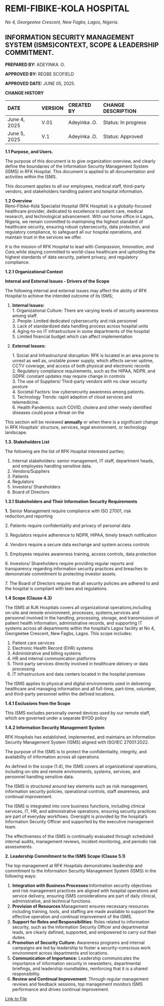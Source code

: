             

#  **REMI-FIBIKE-KOLA HOSPITAL**

 *No 4, Georgeetee Crescent, New Fagbs, Lagos, Nigeria.*

## 

##  **INFORMATION SECURITY MANAGEMENT SYSTEM (ISMS)CONTEXT, SCOPE & LEADERSHIP COMMITMENT.**

**PREPARED BY:** ADEYINKA .O.

**APPROVED BY:**  REGBE SCOFIELD

**APPROVED DATE:** JUNE 05, 2025\.

**CHANGE HISTORY** 

| DATE | VERSION | CREATED BY | CHANGE DESCRIPTION |
| :---- | :---- | :---- | :---- |
| June 4, 2025 | V.01 | Adeyinka .O. | Status: In progress |
| June 5, 2025 | V.1 | Adeyinka .O. | Status: Approved |

   
                                                                                                       

**1.1 Purpose, and Users.**

The purpose of this document is to give organization overview, and clearly define the boundaries of the Information Security Management System (ISMS) in RFK Hospital. This document is applied to all documentation and activities within the ISMS. 

This document  applies to all our employees, medical staff, third-party vendors, and stakeholders handling patient and hospital information.

**1.2 Overview**  
   Rẹ̀mí-Fíbíke-Kọ́lá Specialist Hospital (RFK Hospital) is a globally-focused healthcare provider, dedicated to excellence in patient care, medical research, and technological advancement. With our home office in Lagos, Nigeria, we remain committed to maintaining the highest standard of healthcare security, ensuring robust cybersecurity, data protection, and regulatory compliance, to safeguard all our hospital operations, and maintain trust in the services we offer.

It is the mission of RFK Hospital to lead with *Compassion, Innovation, and Care*,while staying committed to world-class healthcare and upholding the highest standards of data security, patient privacy, and regulatory compliance.

**1.2.1 Organizational Context**

 **Internal and External Issues \- Drivers of the Scope**

The following internal and external issues may affect the ability of  RFK Hospital to achieve the intended outcome of its ISMS;

1. **Internal Issues:**  
   1\. Organizational Culture: There are varying levels of security awareness among staff.  
   2\. People: Limited dedicated cybersecurity and risk personnel  
   3\. Lack of standardized data handling process across hospital units  
   4\. Aging-to-no IT infrastructure in some departments of the hospital  
   5\. Limited financial budget which can affect implementation   
2. **External Issues:**

   1\. Social and Infrastructural disruption: RFK is located in an area prone to unrest as well as, unstable power supply, which affects server uptime, CCTV coverage, and  access of both physical and electronic records  
   2\. Regulatory compliance requirements, such as the HIPAA, NDPR, and GDPR: constant updates may require change in controls  
   3\. The use of Suppliers/ Third-party vendors with no clear security posture  
   4\. Societal Factors: low cybersecurity awareness among patients.  
   5\. Technology Trends: rapid adaption of cloud services and telemedicine.  
   6\. Health Pandemics: such COVID, cholera and other newly identified diseases could pose a threat on the 

This section will be reviewed **annually** or when there is a significant change in RFK Hospitals’ structure, services, legal environment, or technology landscape.

 

**1.3. Stakeholders List**

The following are the list of RFK Hospital interested parties;

1. Internal stakeholders: senior management, IT staff, department heads, and employees handling sensitive data.  
2. Vendors/Suppliers  
3. Patients  
4. Regulators  
5. Investors/ Shareholders  
6. Board of Directors

**1.3.1 Stakeholders and Their Information Security Requirements**

**1\.** Senior Management require compliance with ISO 27001, risk reduction,and  reporting

2\.  Patients require confidentiality and privacy of personal data

3\. Regulators require	adherence to NDPR, HIPAA, timely breach notification

4\. Vendors require a secure data exchange and system access controls

5\. Employees	requires awareness training, access controls, data protection

6\.  Investors/ Shareholders require providing regular reports and transparency regarding information security practices and breaches to demonstrate commitment to protecting investor assets.

7\. The Board of Directors require that all security policies are adhered to and the hospital is compliant with laws and regulations.

 **1.4 Scope (Clause 4.3)**

The ISMS at RJK Hospitals covers all organizational operations,including on-site and remote environment,  processes, systems,services and personnel involved in the handling, processing, storage, and transmission of patient health information, administrative records, and supporting IT systems across all departments within the hospital’s Lagos facility at No 4, Georgeetee Crescent, New Fagbs, Lagos. This scope includes:

1. Patient care services  
2. Electronic Health Record (EHR) systems  
3. Administrative and billing systems  
4. HR and internal communication platforms  
5. Third-party services directly involved in healthcare delivery or data processing  
6. IT infrastructure and data centers located in the hospital premises

The ISMS applies to physical and digital environments used in delivering healthcare and managing information and all full-time, part-time, volunteer, and third-party personnel within the defined locations.

**1.4.1 Exclusions from the Scope**

This ISMS excludes personally owned devices used by our remote staff, which are governed under a separate BYOD policy

**1.4.2 Information Security Management System**

RFK Hospitals has established, implemented, and maintains an Information Security Management System (ISMS) aligned with ISO/IEC 27001:2022.

The purpose of the ISMS is to protect the confidentiality, integrity, and availability of information across all operations.

As defined in the scope (1.4), the ISMS covers all organizational operations, including on-site and remote environments, systems, services, and personnel handling sensitive data.

The ISMS is structured around key elements such as risk management, information security policies, operational controls, staff awareness, and continual improvement.

The ISMS is integrated into core business functions, including clinical services, IT, HR, and administrative operations, ensuring security practices are part of everyday workflows. Oversight is provided by the hospital’s Information Security Officer and supported by the executive management team.

The effectiveness of the ISMS is continually evaluated through scheduled internal audits, management reviews, incident monitoring, and periodic risk assessments.

**2\. Leadership Commitment to the ISMS Scope (Clause 5.1)**

The top management at RFK Hospitals demonstrates leadership and commitment to the Information Security Management System (ISMS) in the following ways:

1. **Integration with Business Processes**:Information security objectives and risk management practices are aligned with hospital operations and service delivery, ensuring ISMS considerations are part of daily clinical, administrative, and technical functions.  
2. **Provision of Resources**:Management ensures necessary resources  including training, tools, and staffing are made available to support the effective operation and continual improvement of the ISMS.  
3. **Support for Roles and Responsibilities**: Roles related to information security, such as the Information Security Officer and departmental leads, are clearly defined, supported, and empowered to carry out their duties.  
4. **Promotion of Security Culture:** Awareness programs and internal campaigns are led by leadership to foster a security-conscious work environment across departments and locations.  
5. **Communication of Importance:** Leadership communicates the importance of information security in newsletters, departmental briefings, and leadership roundtables, reinforcing that it is a shared responsibility.  
6. **Review and Continual Improvement**: Through regular management reviews and feedback sessions, top management monitors ISMS performance and drives continual improvement.

[Link to File](https://docs.google.com/document/d/1qlLw3mKcn_aeplEUhIKSgKozzucx5MTUmwl_rXLZ398/edit?tab=t.0)
